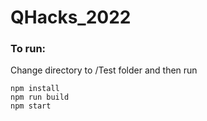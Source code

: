 # QHacks_2022

### To run:
Change directory to /Test folder and then run
```
npm install
npm run build
npm start
```
